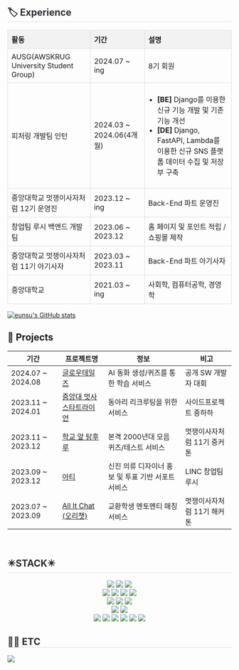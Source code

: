 <div align="left">
  <h2 style="border-bottom: 1px solid #d8dee4; color: #282d33;">🏷️ Experience</h2>
  <table style="width: 100%; border-collapse: collapse;">
    <tr style="background-color: #f2f2f2;">
      <th style="text-align: left; padding: 8px; border: 1px solid #ddd;">활동</th>
      <th style="text-align: left; padding: 8px; border: 1px solid #ddd;">기간</th>
      <th style="text-align: left; padding: 8px; border: 1px solid #ddd;">설명</th>
    </tr>

  <tr>
    <td style="padding: 8px; border: 1px solid #ddd;">AUSG(AWSKRUG University Student Group)</td>
    <td style="padding: 8px; border: 1px solid #ddd;">2024.07 ~ ing </td>
    <td style="padding: 8px; border: 1px solid #ddd;">8기 회원</td>
  </tr>
  <tr>
    <td style="padding: 8px; border: 1px solid #ddd;">피처링 개발팀 인턴</td>
    <td style="padding: 8px; border: 1px solid #ddd;">2024.03 ~ 2024.06(4개월)</td>
    <td style="padding: 8px; border: 1px solid #ddd;">
      <ul style="padding-left: 20px;">
        <li><strong>[BE]</strong> Django를 이용한 신규 기능 개발 및 기존 기능 개선</li>
        <li><strong>[DE]</strong> Django, FastAPI, Lambda를 이용한 신규 SNS 플랫폼 데이터 수집 및 저장부 구축</li>
      </ul>
    </td>
  </tr>
    <tr>
      <td style="padding: 8px; border: 1px solid #ddd;">중앙대학교 멋쟁이사자처럼 12기 운영진</td>
      <td style="padding: 8px; border: 1px solid #ddd;">2023.12 ~ ing </td>
      <td style="padding: 8px; border: 1px solid #ddd;">Back-End 파트 운영진 </td>
    </tr>
    <tr>
      <td style="padding: 8px; border: 1px solid #ddd;">창업팀 루시 백엔드 개발팀</td>
      <td style="padding: 8px; border: 1px solid #ddd;">2023.06 ~ 2023.12 </td>
      <td style="padding: 8px; border: 1px solid #ddd;">홈 페이지 및 포인트 적립 / 쇼핑몰 제작</td>
    </tr>
    <tr>
      <td style="padding: 8px; border: 1px solid #ddd;">중앙대학교 멋쟁이사자처럼 11기 아기사자</td>
      <td style="padding: 8px; border: 1px solid #ddd;">2023.03 ~ 2023.11 </td>
      <td style="padding: 8px; border: 1px solid #ddd;">Back-End 파트 아기사자</td>
    </tr>
    <tr>
      <td style="padding: 8px; border: 1px solid #ddd;">중앙대학교</td>
      <td style="padding: 8px; border: 1px solid #ddd;">2021.03 ~ ing </td>
      <td style="padding: 8px; border: 1px solid #ddd;">사회학, 컴퓨터공학, 경영학</td>
    </tr>
  </table>
</div>

    
[![eunsu's GitHub stats](https://github-readme-stats.vercel.app/api?username=eunsu02&hide=stars&theme=radical)](https://github.com/eunsu02/github-readme-stats)<br>

## 🔆 Projects
| 기간 | 프로젝트명 | 정보 | 비고 |
| ------------ | ------------- | ------------- | ------------- |
| 2024.07 ~ 2024.08 | [글로우테일즈](https://github.com/GlowTales/GlowTales-Server) | AI 동화 생성/퀴즈를 통한 학습 서비스 | 공개 SW 개발자 대회 |
| 2023.11 ~ 2024.01 | [중앙대 멋사 스타트라이언](https://github.com/cau-likelion-org/startlion-server) | 동아리 리크루팅을 위한 서비스 | 사이드프로젝트 중하하 |
| 2023.11 ~ 2023.12 | [학교 앞 탕후루](https://github.com/huru-huru/huruhuru-Client) | 본격 2000년대 모음 퀴즈/테스트 서비스 | 멋쟁이사자처럼 11기 중커톤 |
| 2023.09 ~ 2023.12 | [아티](https://github.com/Lucy-Arti/Arti-Client) | 신진 의류 디자이너 홍보 및 투표 기반 서포트 서비스| LINC 창업팀 루시 |
| 2023.07 ~ 2023.09 | [All It Chat (오리챗)](https://github.com/Team-All-It-Chat/AIC-Web) | 교환학생 멘토멘티 매칭 서비스 | 멋쟁이사자처럼 11기 해커톤|
<br>

<div align="left">
    <h2 style="border-bottom: 1px solid #d8dee4; color: #282d33;"> ✴️STACK✴️ </h2>
    <!-- 프레임워크 -->
    <div style="margin: 0 auto; text-align: center;" align="left">
        <img src="https://img.shields.io/badge/Spring Boot-6DB33F?style=for-the-badge&logo=Spring Boot&logoColor=white">
        <img src="https://img.shields.io/badge/Django-092E20?style=for-the-badge&logo=Django&logoColor=white">
        <img src="https://img.shields.io/badge/FastAPI-005571?style=for-the-badge&logo=fastapi&logoColor=white">
    </div>
    <!-- 데이터베이스 -->
    <div style="margin: 0 auto; text-align: center;" align="left">
        <img src="https://img.shields.io/badge/mysql-4479A1.svg?style=for-the-badge&logo=mysql&logoColor=white">
        <img src="https://img.shields.io/badge/postgres-%23316192.svg?style=for-the-badge&logo=postgresql&logoColor=white">
        <img src="https://img.shields.io/badge/sqlite-%2307405e.svg?style=for-the-badge&logo=sqlite&logoColor=white">
        <img src="https://img.shields.io/badge/Redis-DC382D?style=for-the-badge&logo=Redis&logoColor=white">
    </div>
    <!-- 클라우드 -->
    <div style="margin: 0 auto; text-align: center;" align="left">
        <img src="https://img.shields.io/badge/Amazon AWS-232F3E?style=for-the-badge&logo=Amazon AWS&logoColor=white">
        <img src="https://img.shields.io/badge/Amazon%20EC2-FF9900?style=for-the-badge&logo=Amazon%20EC2&logoColor=white">
        <img src="https://img.shields.io/badge/Amazon%20S3-569A31?style=for-the-badge&logo=Amazon%20S3&logoColor=white">
    </div>
    <!-- 기타 -->
    <div style="margin: 0 auto; text-align: center;" align="left">
        <img src="https://img.shields.io/badge/docker-%230db7ed.svg?style=for-the-badge&logo=docker&logoColor=white">
        <img src="https://img.shields.io/badge/Celery-37814A?style=for-the-badge&logo=Celery&logoColor=white">
    </div>
    <!-- 도구 -->
    <div style="margin: 0 auto; text-align: center;" align="left">
        <img src="https://img.shields.io/badge/Git-F05032?style=for-the-badge&logo=Git&logoColor=white">
        <img src="https://img.shields.io/badge/Github-181717?style=for-the-badge&logo=Github&logoColor=white">
        <img src="https://img.shields.io/badge/Slack-4A154B?style=for-the-badge&logo=Slack&logoColor=white">
        <img src="https://img.shields.io/badge/Postman-FF6C37?style=for-the-badge&logo=postman&logoColor=white">
        <img src="https://img.shields.io/badge/-Swagger-%23Clojure?style=for-the-badge&logo=swagger&logoColor=white">
        <img src="https://img.shields.io/badge/jira-%230A0FFF.svg?style=for-the-badge&logo=jira&logoColor=white">
    </div>

</div>
    <div align= "left">
    <h2 style="border-bottom: 1px solid #d8dee4; color: #282d33;"> 🧑‍💻 ETC </h2>
</a>
    <div align= "left"> <a href=https://velog.io/@eunsu02> <img src="https://img.shields.io/badge/Velog-20C997?style=for-the-badge&logo=Velog&logoColor=white&link=https://velog.io/@eunsu02"> </a>
    </div><br>

